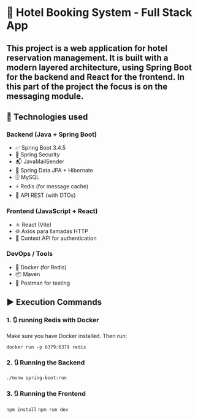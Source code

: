 # 🏨 Hotel Booking System - Full Stack App

This project is a web application for hotel reservation management. It is built with a modern layered architecture, using **Spring Boot** for the backend and **React** for the frontend.
In this part of the project the focus is on the messaging module.
---

## 🚀 Technologies used

### Backend (Java + Spring Boot)
- ✅ Spring Boot 3.4.5
- 🔐 Spring Security
- 📬 JavaMailSender
- 🧠 Spring Data JPA + Hibernate
- 🗄️ MySQL
- ⚡ Redis (for message cache)
- 📡 API REST (with DTOs)

### Frontend (JavaScript + React)
- ⚛️ React (Vite)
- 🌐 Axios para llamadas HTTP
- 🔐 Context API for authentication

### DevOps / Tools
- 🐳 Docker (for Redis)
- 📦 Maven
- 🧪 Postman for testing

## ▶️ Execution Commands

### 1. 🔃 running Redis with Docker

Make sure you have Docker installed. Then run:

`docker run -p 6379:6379 redis`

### 2. 🔃 Running the Backend

`./mvnw spring-boot:run`

### 3. 🔃 Running the Frontend

`npm install`
`npm run dev`
